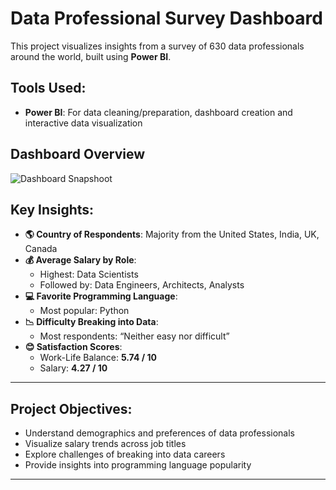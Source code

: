 # Data Professional Survey Dashboard

This project visualizes insights from a survey of 630 data professionals around the world, built using **Power BI**.

## Tools Used:

- **Power BI**: For data cleaning/preparation, dashboard creation and interactive data visualization

## Dashboard Overview

![Dashboard Snapshoot](<img width="1320" height="742" alt="Snapshot of Dashboard" src="https://github.com/user-attachments/assets/0becbed6-6e03-49ae-a5ba-b6c050de0b9d" />
)

## Key Insights:

- **🌎 Country of Respondents**: Majority from the United States, India, UK, Canada
- **💰 Average Salary by Role**:
  - Highest: Data Scientists
  - Followed by: Data Engineers, Architects, Analysts
- **💻 Favorite Programming Language**:
  - Most popular: Python
- **📉 Difficulty Breaking into Data**:
  - Most respondents: “Neither easy nor difficult”
- **😊 Satisfaction Scores**:
  - Work-Life Balance: **5.74 / 10**
  - Salary: **4.27 / 10**

---

## Project Objectives:

- Understand demographics and preferences of data professionals
- Visualize salary trends across job titles
- Explore challenges of breaking into data careers
- Provide insights into programming language popularity

---


